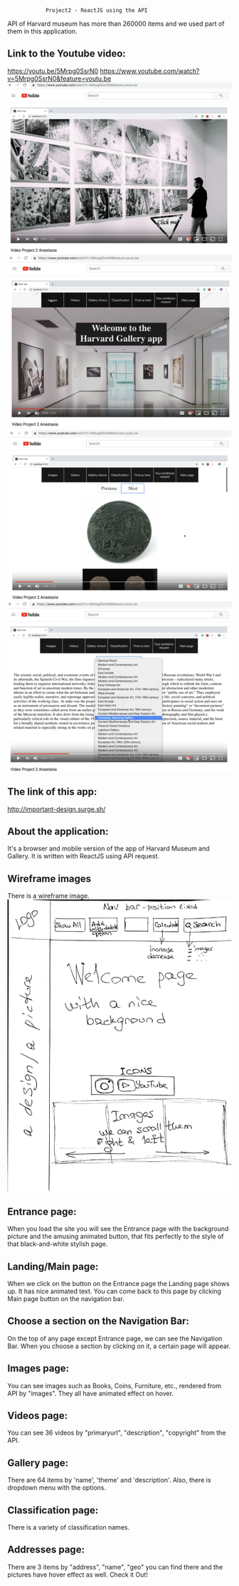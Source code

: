                 Project2 - ReactJS using the API
API of Harvard museum has more than 260000 items and we used part of them in this application.

## Link to the Youtube video:
https://youtu.be/5Mrpg0SsrN0
https://www.youtube.com/watch?v=5Mrpg0SsrN0&feature=youtu.be
!["Alt text"](./wireframes/screen1.jpg)
!["Alt text"](./wireframes/screen2.jpg)
!["Alt text"](./wireframes/screen3.jpg)
!["Alt text"](./wireframes/screen4.jpg)

## The link of this app:
http://important-design.surge.sh/

## About the application:
It's a browser and mobile version of the app of Harvard Museum and Gallery. It is written with ReactJS using API request.

## Wireframe images
There is a wireframe image.
!["Alt text"](./wireframes/wireframe1.JPG)

## Entrance page:
When you load the site you will see the Entrance page with the background picture and the amusing animated button, that fits perfectly to the style of that black-and-white stylish page.

## Landing/Main page:
When we click on the button on the Entrance page the Landing page shows up. It has nice animated text. You can come back to this page by clicking Main page button on the navigation bar.

## Choose a section on the Navigation Bar:
On the top of any page except Entrance page, we can see the Navigation Bar. When you choose a section by clicking on it, a certain page will appear.

## Images page:
You can see images such as Books, Coins, Furniture, etc., rendered from API by "images". They all have animated effect on hover.

## Videos page:
You can see 36 videos by "primaryurl", "description", "copyright" from the API.

## Gallery page:
There are 64 items by 'name', 'theme' and 'description'. Also, there is dropdown menu with the options.

## Classification page:
There is a variety of classification names.

## Addresses page:
There are 3 items by "address", "name", "geo" you can find there and the pictures have hover effect as well. Check it Out!
